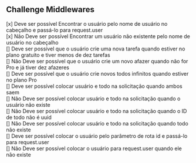 ## Challenge Middlewares 

[x] Deve ser possível Encontrar o usuário pelo nome de usuário no cabeçalho e passá-lo para request.user </br>
[x] Não Deve ser possível Encontrar um usuário não existente pelo nome de usuário no cabeçalho </br>
[] Deve ser possível que o usuário crie uma nova tarefa quando estiver no plano gratuito e tiver menos de dez tarefas </br>
[] Não Deve ser possível que o usuário crie um novo afazer quando não for Pro e já tiver dez afazeres </br>
[] Deve ser possível que o usuário crie novos todos infinitos quando estiver no plano Pro </br>
[] Deve ser possível colocar usuário e todo na solicitação quando ambos saem </br>
[] Não Deve ser possível colocar usuário e todo na solicitação quando o usuário não existe </br>
[] Não Deve ser possível colocar usuário e todo na solicitação quando o ID de todo não é uuid </br>
[] Não Deve ser possível colocar usuário e todo na solicitação quando todo não existe </br>
[] Deve ser possível colocar o usuário pelo parâmetro de rota id e passá-lo para request.user </br>
[] Não Deve ser possível colocar o usuário para request.user quando ele não existe </br>